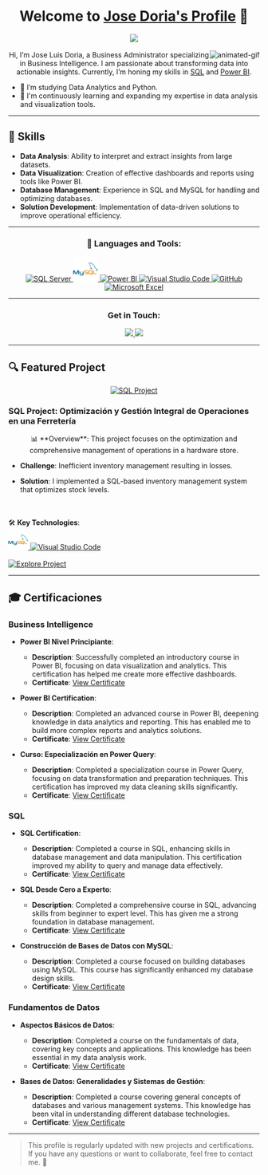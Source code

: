 <p align="center">
<h1 align="center">Welcome to <a href="https://github.com/Josedoria93">Jose Doria's Profile</a> 👋</h1>
<p align="center">
<a href="https://github.com/DenverCoder1/readme-typing-svg">
<img src="https://readme-typing-svg.herokuapp.com?font=IBM+Plex+Sans&color=F72EE2&size=25&lines=Welcome+to+my+GitHub+Profile!;Business+Administrator+specialized+in+Business+Intelligence;Currently+learning+SQL+and+Power+BI" />
</a>
</p>
</p>

<p align="center">
<img align="right" src="https://media.giphy.com/media/M9gbBd9nbDrOTu1Mqx/giphy.gif" alt="animated-gif">
</p>

<p align="center">
Hi, I’m Jose Luis Doria, a Business Administrator specializing in Business Intelligence. I am passionate about transforming data into actionable insights. Currently, I’m honing my skills in <a href="https://www.microsoft.com/en-us/sql-server" target="_blank">SQL</a> and <a href="https://powerbi.microsoft.com/" target="_blank">Power BI</a>.
</p>

<ul>
<li>🎒 I’m studying Data Analytics and Python.</li>
<li>🌱 I'm continuously learning and expanding my expertise in data analysis and visualization tools.</li>
</ul>

<hr>

## 💪 Skills
- **Data Analysis**: Ability to interpret and extract insights from large datasets.
- **Data Visualization**: Creation of effective dashboards and reports using tools like Power BI.
- **Database Management**: Experience in SQL and MySQL for handling and optimizing databases.
- **Solution Development**: Implementation of data-driven solutions to improve operational efficiency.

<hr>

<h3 align="center"><strong>🤖 Languages and Tools:</strong></h3>
<p align="center">
<a href="https://www.microsoft.com/en-us/sql-server" target="_blank">
<img src="https://www.svgrepo.com/show/303229/microsoft-sql-server-logo.svg" alt="SQL Server" width="50" height="50"/>
</a>
<a href="https://www.mysql.com/" target="_blank">
<img src="https://raw.githubusercontent.com/devicons/devicon/master/icons/mysql/mysql-original-wordmark.svg" alt="MySQL" width="50" height="50"/>
</a>
<a href="https://powerbi.microsoft.com/en-us/" target="_blank">
<img src="https://d11wkw82a69pyn.cloudfront.net/wm-reply/siteassets/images/power%20bi.png" alt="Power BI" width="43" height="40"/>
</a>
<a href="https://code.visualstudio.com/" target="_blank">
<img src="https://img.icons8.com/color/48/000000/visual-studio-code-2019.png" alt="Visual Studio Code" width="30" height="30"/>
</a>
<a href="https://github.com/" target="_blank">
<img src="https://img.shields.io/badge/GitHub-181717?style=for-the-badge&logo=github&logoColor=white" alt="GitHub" width="60" height="40"/>
</a>
<a href="https://www.microsoft.com/en-us/microsoft-365/excel" target="_blank">
<img src="https://img.shields.io/badge/Microsoft_Excel-217346?style=for-the-badge&logo=microsoft-excel&logoColor=white" alt="Microsoft Excel"/>
</a>
</p>

<hr>

<h3 align="center"><strong>Get in Touch:</strong></h3>
<p align="center">
<a href="https://www.linkedin.com/in/josedoriap/" target="_blank">
<img src="https://img.shields.io/badge/linkedin-%230077B5.svg?&style=for-the-badge&logo=linkedin&logoColor=white" height=35>
</a>
<a href="mailto:joseluisdoria7@gmail.com">
<img src="https://img.shields.io/badge/Gmail-333333?style=for-the-badge&logo=gmail&logoColor=red" height=35>
</a>
</p>

<hr>

## 🔍 <strong>Featured Project</strong>
<p align="center">
<a href="https://github.com/Josedoria93/sql_project" target="_blank">
<img src="https://img.shields.io/badge/SQL_Project-007ACC?style=for-the-badge&logo=github&logoColor=white" alt="SQL Project"/>
</a>
</p>

### SQL Project: Optimización y Gestión Integral de Operaciones en una Ferretería
<p align="center">
📊 **Overview**: This project focuses on the optimization and comprehensive management of operations in a hardware store. 
  
- **Challenge**: Inefficient inventory management resulting in losses.
  
- **Solution**: I implemented a SQL-based inventory management system that optimizes stock levels.

<br><br>
🛠️ **Key Technologies**:
<br>
<a href="https://www.mysql.com/" target="_blank">
<img src="https://raw.githubusercontent.com/devicons/devicon/master/icons/mysql/mysql-original-wordmark.svg" alt="MySQL" width="40" height="40"/>
</a>
<a href="https://code.visualstudio.com/" target="_blank">
<img src="https://img.icons8.com/color/48/000000/visual-studio-code-2019.png" alt="Visual Studio Code" width="40" height="40"/>
</a>
<br><br>
<a href="https://github.com/Josedoria93/sql_project" target="_blank">
<img src="https://img.shields.io/badge/Explore%20Project-Click%20Here-brightgreen?style=flat&logo=github" alt="Explore Project"/>
</a>
</p>

<hr>

## 🎓 <strong>Certificaciones</strong>

### Business Intelligence
- **Power BI Nivel Principiante**: 
  - **Description**: Successfully completed an introductory course in Power BI, focusing on data visualization and analytics. This certification has helped me create more effective dashboards.
  - **Certificate**: [View Certificate](https://app.kajabi.com/certificates/c5c14003)
  
- **Power BI Certification**: 
  - **Description**: Completed an advanced course in Power BI, deepening knowledge in data analytics and reporting. This has enabled me to build more complex reports and analytics solutions.
  - **Certificate**: [View Certificate](https://www.coderhouse.com/co/certificados/66e1e67b30a56410b56854d7?lang=es)
 
- **Curso: Especialización en Power Query**: 
  - **Description**: Completed a specialization course in Power Query, focusing on data transformation and preparation techniques. This certification has improved my data cleaning skills significantly.
  - **Certificate**: [View Certificate](https://app.kajabi.com/certificates/7402fc26)

### SQL
- **SQL Certification**: 
  - **Description**: Completed a course in SQL, enhancing skills in database management and data manipulation. This certification improved my ability to query and manage data effectively.
  - **Certificate**: [View Certificate](https://www.coderhouse.com/co/certificados/66cf1e7a202ee828ef4ebae8?lang=es)

- **SQL Desde Cero a Experto**: 
  - **Description**: Completed a comprehensive course in SQL, advancing skills from beginner to expert level. This has given me a strong foundation in database management.
  - **Certificate**: [View Certificate](https://postimg.cc/N9Kg9rv7)
 
- **Construcción de Bases de Datos con MySQL**: 
  - **Description**: Completed a course focused on building databases using MySQL. This course has significantly enhanced my database design skills.
  - **Certificate**: [View Certificate](https://postimg.cc/QVBZgy5S)

### Fundamentos de Datos
- **Aspectos Básicos de Datos**: 
  - **Description**: Completed a course on the fundamentals of data, covering key concepts and applications. This knowledge has been essential in my data analysis work.
  - **Certificate**: [View Certificate](https://www.coursera.org/account/accomplishments/verify/5GGZEF6HEMN0?utm_source=link&utm_medium=certificate&utm_content=cert_image&utm_campaign=sharing_cta&utm_product=course)

- **Bases de Datos: Generalidades y Sistemas de Gestión**: 
  - **Description**: Completed a course covering general concepts of databases and various management systems. This knowledge has been vital in understanding different database technologies.
  - **Certificate**: [View Certificate](https://postimg.cc/RWS90LJn)


---

> This profile is regularly updated with new projects and certifications. If you have any questions or want to collaborate, feel free to contact me. 🚀



